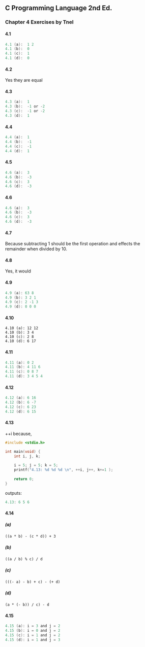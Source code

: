 ## C Programming Language 2nd Ed. 
### Chapter 4 Exercises by Tnel

#### 4.1
```c
4.1 (a):  1 2 
4.1 (b):  0 
4.1 (c):  1 
4.1 (d):  0 
```
#### 4.2
Yes they are equal

#### 4.3
```c
4.3 (a):  1
4.3 (b):  -1 or -2
4.3 (c):  -1 or -2
4.3 (d):  1 
```

#### 4.4
```c
4.4 (a):  1
4.4 (b):  -1 
4.4 (c):  -1 
4.4 (d):  1 
```

#### 4.5
```c
4.6 (a):  3
4.6 (b):  -3 
4.6 (c):  3 
4.6 (d):  -3
```

#### 4.6
```c
4.6 (a):  3
4.6 (b):  -3 
4.6 (c):  3 
4.6 (d):  -3
```

#### 4.7
Because subtracting 1 should be the first operation and effects the remainder when divided by 10. 


#### 4.8
Yes, it would

#### 4.9
```c
4.9 (a): 63 8 
4.9 (b): 3 2 1 
4.9 (c): 2 -1 3 
4.9 (d): 0 0 0 
```

#### 4.10
```
4.10 (a): 12 12 
4.10 (b): 3 4 
4.10 (c): 2 8 
4.10 (d): 6 17 
```

#### 4.11
```c
4.11 (a): 0 2  
4.11 (b): 4 11 6 
4.11 (c): 0 8 7 
4.11 (d): 3 4 5 4 
```

#### 4.12
```c
4.12 (a): 6 16 
4.12 (b): 6 -7 
4.12 (c): 6 23 
4.12 (d): 6 15 
```

#### 4.13
++i because,
```c
#include <stdio.h>

int main(void) {
	int i, j, k;
	
	i = 5; j = 5; k = 5;
	printf("4.13: %d %d %d \n", ++i, j++, k+=1 );
	
	return 0;
}
```
outputs:
```c
4.13: 6 5 6
```

#### 4.14
##### (a)
`((a * b) - (c * d)) + 3`
##### (b)
`((a / b) % c) / d`
##### (c)
`(((- a) - b) + c) - (+ d)`
##### (d)
`(a * (- b)) / c) - d`

#### 4.15
```c
4.15 (a): i = 3 and j = 2 
4.15 (b): i = 0 and j = 2 
4.15 (c): i = 1 and j = 2 
4.15 (d): i = 1 and j = 3 
```